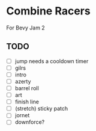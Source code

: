 # Combine Racers

For Bevy Jam 2

## TODO

- [ ] jump needs a cooldown timer
- [ ] gilrs
- [ ] intro
- [ ] azerty
- [ ] barrel roll
- [ ] art
- [ ] finish line
- [ ] (stretch) sticky patch
- [ ] jornet
- [ ] downforce?
